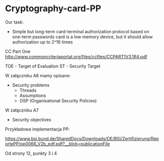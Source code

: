 Cryptography-card-PP
====================

Our task:

* Simple but long-term card-terminal authorization protocol based on one-term passwords card is a low memory device, but it should allow authorization up to 2^16 times


CC Part One
http://www.commoncriteriaportal.org/files/ccfiles/CCPART1V3.1R4.pdf

TOE - Target of Evaluation
ST - Security Target

W załączniku A6 mamy opisane:
- Security problems
	- Threads
	- Assumptions
	- OSP (Organisational Security Policies)

W załączniku A7
- Security objectives

Przykładowa implementacja PP:

https://www.bsi.bund.de/SharedDocs/Downloads/DE/BSI/Zertifizierung/ReportePP/pp0066_V2b_pdf.pdf?__blob=publicationFile

Od strony 12, punkty 3 i 4